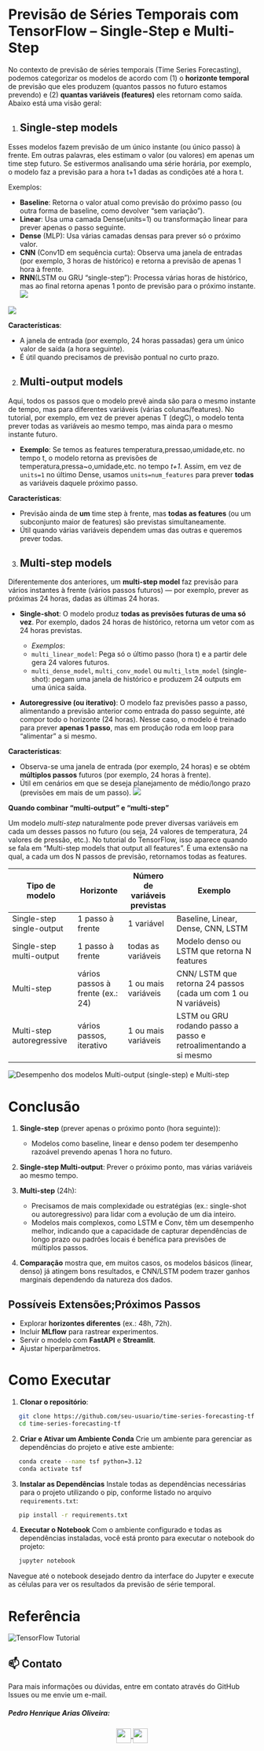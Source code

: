 # Previsão de Séries Temporais com TensorFlow – Single-Step e Multi-Step

No contexto de previsão de séries temporais (Time Series Forecasting), podemos categorizar os modelos de acordo com (1) o **horizonte temporal** de previsão que eles produzem (quantos passos no futuro estamos prevendo) e (2) **quantas variáveis (features)** eles retornam como saída. Abaixo está uma visão geral:

1. ## **Single-step models**

Esses modelos fazem previsão de um único instante (ou único passo) à frente. Em outras palavras, eles estimam o valor (ou valores) em apenas um time step futuro. Se estivermos analisando uma série horária, por exemplo, o modelo faz a previsão para a hora t+1 dadas as condições até a hora t.

Exemplos:
- **Baseline**: Retorna o valor atual como previsão do próximo passo (ou outra forma de baseline, como devolver “sem variação”).
- **Linear**: Usa uma camada Dense(units=1) ou transformação linear para prever apenas o passo seguinte.
- **Dense** (MLP): Usa várias camadas densas para prever só o próximo valor.
- **CNN** (Conv1D em sequência curta): Observa uma janela de entradas (por exemplo, 3 horas de histórico) e retorna a previsão de apenas 1 hora à frente.
- **RNN**(LSTM ou GRU “single-step”): Processa várias horas de histórico, mas ao final retorna apenas 1 ponto de previsão para o próximo instante.
![](images/rnn_lstm_singlestep.png)

![](images/performance_singlestep.png)

**Características**:

- A janela de entrada (por exemplo, 24 horas passadas) gera um único valor de saída (a hora seguinte).
- É útil quando precisamos de previsão pontual no curto prazo.

2. ## **Multi-output models**

Aqui, todos os passos que o modelo prevê ainda são para o mesmo instante de tempo, mas para diferentes variáveis (várias colunas/features). No tutorial, por exemplo, em vez de prever apenas T (degC), o modelo tenta prever todas as variáveis ao mesmo tempo, mas ainda para o mesmo instante futuro.

- **Exemplo**: Se temos as features temperatura,pressao,umidade,etc. no tempo t, o modelo retorna as previsões de temperatura,pressa~o,umidade,etc. no tempo *t+1*. Assim, em vez de `units=1` no último Dense, usamos `units=num_features` para prever **todas** as variáveis daquele próximo passo.

**Características**:
- Previsão ainda de **um** time step à frente, mas **todas as features** (ou um subconjunto maior de features) são previstas simultaneamente.
- Útil quando várias variáveis dependem umas das outras e queremos prever todas.

3. ## **Multi-step models**

Diferentemente dos anteriores, um **multi-step model** faz previsão para vários instantes à frente (vários passos futuros) — por exemplo, prever as próximas 24 horas, dadas as últimas 24 horas.

- **Single-shot**: O modelo produz **todas as previsões futuras de uma só vez**. Por exemplo, dados 24 horas de histórico, retorna um vetor com as 24 horas previstas.
  - *Exemplos*:
   - `multi_linear_model`: Pega só o último passo (hora t) e a partir dele gera 24 valores futuros.
   - `multi_dense_model`, `multi_conv_model` ou `multi_lstm_model` (single-shot): pegam uma janela de histórico e produzem 24 outputs em uma única saída.

- **Autoregressive (ou iterativo)**: O modelo faz previsões passo a passo, alimentando a previsão anterior como entrada do passo seguinte, até compor todo o horizonte (24 horas). Nesse caso, o modelo é treinado para prever **apenas 1 passo**, mas em produção roda em loop para “alimentar” a si mesmo.

**Características**:

- Observa-se uma janela de entrada (por exemplo, 24 horas) e se obtém **múltiplos passos** futuros (por exemplo, 24 horas à frente).
- Útil em cenários em que se deseja planejamento de médio/longo prazo (previsões em mais de um passo).
![](images/multistep_lstm_model.png)

**Quando combinar “multi-output” e “multi-step”**

Um modelo *multi-step* naturalmente pode prever diversas variáveis em cada um desses passos no futuro (ou seja, 24 valores de temperatura, 24 valores de pressão, etc.). No tutorial do TensorFlow, isso aparece quando se fala em “Multi-step models that output all features”. É uma extensão na qual, a cada um dos N passos de previsão, retornamos todas as features.

| Tipo de modelo           | Horizonte                           | Número de variáveis previstas | Exemplo                                                        |
|--------------------------|-------------------------------------|-------------------------------|----------------------------------------------------------------|
| Single-step single-output| 1 passo à frente                    | 1 variável                    | Baseline, Linear, Dense, CNN, LSTM                             |
| Single-step multi-output | 1 passo à frente                    | todas as variáveis            | Modelo denso ou LSTM que retorna N features                    |
| Multi-step               | vários passos à frente (ex.: 24)    | 1 ou mais variáveis           | CNN/ LSTM que retorna 24 passos (cada um com 1 ou N variáveis) |
| Multi-step autoregressive| vários passos, iterativo            | 1 ou mais variáveis           | LSTM ou GRU rodando passo a passo e retroalimentando a si mesmo|

![Desempenho dos modelos Multi-output (single-step) e Multi-step](images/performance_metrics.png)

# Conclusão
1. **Single-step** (prever apenas o próximo ponto (hora seguinte)):
   - Modelos como baseline, linear e denso podem ter desempenho razoável prevendo apenas 1 hora no futuro.

2. **Single-step Multi-output**: Prever o próximo ponto, mas várias variáveis ao mesmo tempo.

3. **Multi-step** (24h):
   - Precisamos de mais complexidade ou estratégias (ex.: single-shot ou autoregressivo) para lidar com a evolução de um dia inteiro.
   - Modelos mais complexos, como LSTM e Conv, têm um desempenho melhor, indicando que a capacidade de capturar dependências de longo prazo ou padrões locais é benéfica para previsões de múltiplos passos.

4. **Comparação** mostra que, em muitos casos, os modelos básicos (linear, denso) já atingem bons resultados, e CNN/LSTM podem trazer ganhos marginais dependendo da natureza dos dados.

## Possíveis Extensões;Próximos Passos
- Explorar **horizontes diferentes** (ex.: 48h, 72h).
- Incluir **MLflow** para rastrear experimentos.
- Servir o modelo com **FastAPI** e **Streamlit**.
- Ajustar hiperparâmetros.

# Como Executar

1. **Clonar o repositório**:
```bash
   git clone https://github.com/seu-usuario/time-series-forecasting-tf.git
   cd time-series-forecasting-tf
   ```
2. **Criar e Ativar um Ambiente Conda**
Crie um ambiente para gerenciar as dependências do projeto e ative este ambiente:
```bash
   conda create --name tsf python=3.12
   conda activate tsf
   ```
3. **Instalar as Dependências**
Instale todas as dependências necessárias para o projeto utilizando o pip, conforme listado no arquivo `requirements.txt`:
```bash
   pip install -r requirements.txt
   ```
4. **Executar o Notebook**
Com o ambiente configurado e todas as dependências instaladas, você está pronto para executar o notebook do projeto:
```bash
   jupyter notebook
   ```
Navegue até o notebook desejado dentro da interface do Jupyter e execute as células para ver os resultados da previsão de série temporal.

# Referência

![TensorFlow Tutorial](https://www.tensorflow.org/tutorials/structured_data/time_series)

## 📫 Contato
Para mais informações ou dúvidas, entre em contato através do GitHub Issues ou me envie um e-mail.
##### Pedro Henrique Arias Oliveira:
<p align="center"> 
  <a href="https://www.linkedin.com/in/pedroarias92/" target="_blank">
    <img align="center" src="https://logosmarcas.net/wp-content/uploads/2020/04/Linkedin-Logo.png" height="30" />
  </a> 
  <a href="mailto:pedro.oliveira@sistemafiep.org.br" target="_blank">
    <img align="center" src="https://w7.pngwing.com/pngs/995/259/png-transparent-microsoft-outlook-logo-outlook-com-microsoft-outlook-email-microsoft-office-365-outlook-miscellaneous-blue-text.png" height="30" />
  </a>
</p>